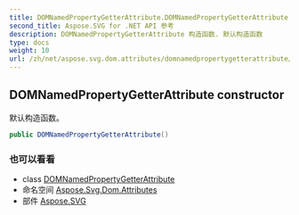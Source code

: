 ```yaml
---
title: DOMNamedPropertyGetterAttribute.DOMNamedPropertyGetterAttribute
second_title: Aspose.SVG for .NET API 参考
description: DOMNamedPropertyGetterAttribute 构造函数. 默认构造函数
type: docs
weight: 10
url: /zh/net/aspose.svg.dom.attributes/domnamedpropertygetterattribute/domnamedpropertygetterattribute/
---
```

## DOMNamedPropertyGetterAttribute constructor

默认构造函数。

```csharp
public DOMNamedPropertyGetterAttribute()
```

### 也可以看看

* class [DOMNamedPropertyGetterAttribute](../)
* 命名空间 [Aspose.Svg.Dom.Attributes](../../domnamedpropertygetterattribute/)
* 部件 [Aspose.SVG](../../../)


